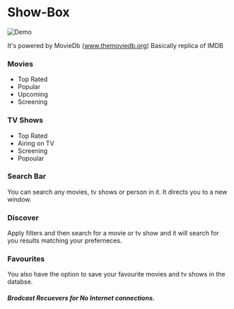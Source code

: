 # Show-Box 

![Demo](https://github.com/TanIshqq/Show-Box/blob/master/ezgif.com-optimize.gif?raw=true)

It's powered by MovieDb (www.themoviedb.org)
Basically replica of IMDB

### Movies 
  - Top Rated
  - Popular
  - Upcoming
  - Screening
  
### TV Shows
  - Top Rated
  - Airing on TV
  - Screening
  - Popoular
  
### Search Bar  
You can search any movies, tv shows or person in it. It directs you to a new window.

### Discover 
Apply filters and then search for a movie or tv show and it will search for you results matching your preferneces.

### Favourites   
You also have the option to save your favourite movies and tv shows in the databse.

##### Brodcast Recuevers for No Internet connections.


  
